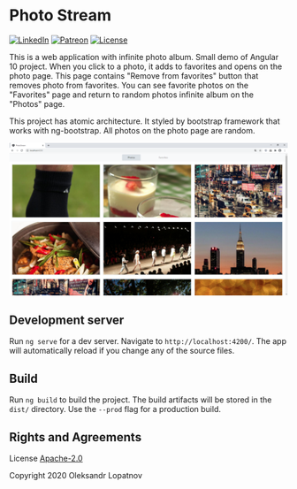 # Photo Stream

[![LinkedIn](https://img.shields.io/badge/LinkedIn-lopatnov-informational?style=for-the-badge&logo=linkedin)](https://www.linkedin.com/in/lopatnov/)
[![Patreon](https://img.shields.io/badge/Donate-Patreon-informational?style=for-the-badge)](https://www.patreon.com/lopatnov)
[![License](https://img.shields.io/github/license/lopatnov/photo-stream?style=for-the-badge)](https://github.com/lopatnov/photo-stream/blob/master/LICENSE)

This is a web application with infinite photo album. Small demo of Angular 10 project. When you click to a photo, it adds to favorites and opens on the photo page. This page contains "Remove from favorites" button that removes photo from favorites. You can see favorite photos on the "Favorites" page and return to random photos infinite album on the "Photos" page.

This project has atomic architecture. It styled by bootstrap framework that works with ng-bootstrap. All photos on the photo page are random.

[![./img/screenshot.png][screenshot]][photo-stream]

## Development server

Run `ng serve` for a dev server. Navigate to `http://localhost:4200/`. The app will automatically reload if you change any of the source files.

## Build

Run `ng build` to build the project. The build artifacts will be stored in the `dist/` directory. Use the `--prod` flag for a production build.

## Rights and Agreements

License [Apache-2.0](https://github.com/lopatnov/photo-stream/blob/master/LICENSE)

Copyright 2020 Oleksandr Lopatnov

[screenshot]: ./img/screenshot.png
[photo-stream]: https://lopatnov.github.io/photo-stream/
